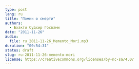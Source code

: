 ```yaml
---
type: post
lang: ru
title: "Помни о смерти"
authors:
  - Бхакти Судхир Госвами
date: "2011-11-26"
audio:
  file: ru_2011-11-26_Memento_Mori.mp3
duration: "00:54:31"
status: draft
slug: ru-2011-11-26-memento-mori
license: https://creativecommons.org/licenses/by-nc-sa/4.0/
---
```


